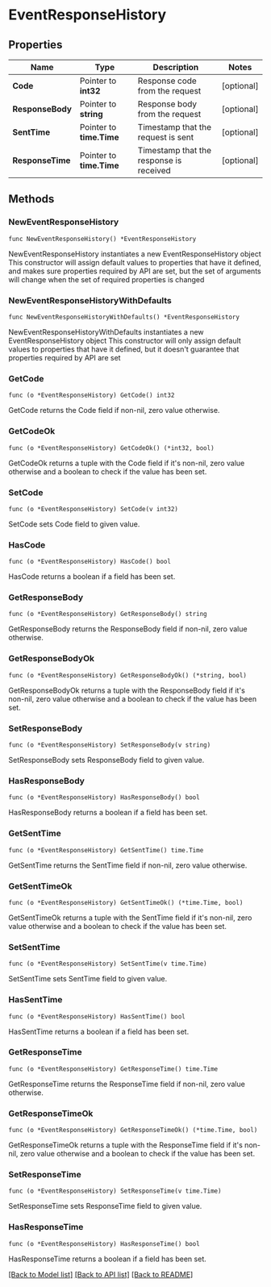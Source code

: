 # EventResponseHistory

## Properties

Name | Type | Description | Notes
------------ | ------------- | ------------- | -------------
**Code** | Pointer to **int32** | Response code from the request | [optional] 
**ResponseBody** | Pointer to **string** | Response body from the request | [optional] 
**SentTime** | Pointer to **time.Time** | Timestamp that the request is sent | [optional] 
**ResponseTime** | Pointer to **time.Time** | Timestamp that the response is received | [optional] 

## Methods

### NewEventResponseHistory

`func NewEventResponseHistory() *EventResponseHistory`

NewEventResponseHistory instantiates a new EventResponseHistory object
This constructor will assign default values to properties that have it defined,
and makes sure properties required by API are set, but the set of arguments
will change when the set of required properties is changed

### NewEventResponseHistoryWithDefaults

`func NewEventResponseHistoryWithDefaults() *EventResponseHistory`

NewEventResponseHistoryWithDefaults instantiates a new EventResponseHistory object
This constructor will only assign default values to properties that have it defined,
but it doesn't guarantee that properties required by API are set

### GetCode

`func (o *EventResponseHistory) GetCode() int32`

GetCode returns the Code field if non-nil, zero value otherwise.

### GetCodeOk

`func (o *EventResponseHistory) GetCodeOk() (*int32, bool)`

GetCodeOk returns a tuple with the Code field if it's non-nil, zero value otherwise
and a boolean to check if the value has been set.

### SetCode

`func (o *EventResponseHistory) SetCode(v int32)`

SetCode sets Code field to given value.

### HasCode

`func (o *EventResponseHistory) HasCode() bool`

HasCode returns a boolean if a field has been set.

### GetResponseBody

`func (o *EventResponseHistory) GetResponseBody() string`

GetResponseBody returns the ResponseBody field if non-nil, zero value otherwise.

### GetResponseBodyOk

`func (o *EventResponseHistory) GetResponseBodyOk() (*string, bool)`

GetResponseBodyOk returns a tuple with the ResponseBody field if it's non-nil, zero value otherwise
and a boolean to check if the value has been set.

### SetResponseBody

`func (o *EventResponseHistory) SetResponseBody(v string)`

SetResponseBody sets ResponseBody field to given value.

### HasResponseBody

`func (o *EventResponseHistory) HasResponseBody() bool`

HasResponseBody returns a boolean if a field has been set.

### GetSentTime

`func (o *EventResponseHistory) GetSentTime() time.Time`

GetSentTime returns the SentTime field if non-nil, zero value otherwise.

### GetSentTimeOk

`func (o *EventResponseHistory) GetSentTimeOk() (*time.Time, bool)`

GetSentTimeOk returns a tuple with the SentTime field if it's non-nil, zero value otherwise
and a boolean to check if the value has been set.

### SetSentTime

`func (o *EventResponseHistory) SetSentTime(v time.Time)`

SetSentTime sets SentTime field to given value.

### HasSentTime

`func (o *EventResponseHistory) HasSentTime() bool`

HasSentTime returns a boolean if a field has been set.

### GetResponseTime

`func (o *EventResponseHistory) GetResponseTime() time.Time`

GetResponseTime returns the ResponseTime field if non-nil, zero value otherwise.

### GetResponseTimeOk

`func (o *EventResponseHistory) GetResponseTimeOk() (*time.Time, bool)`

GetResponseTimeOk returns a tuple with the ResponseTime field if it's non-nil, zero value otherwise
and a boolean to check if the value has been set.

### SetResponseTime

`func (o *EventResponseHistory) SetResponseTime(v time.Time)`

SetResponseTime sets ResponseTime field to given value.

### HasResponseTime

`func (o *EventResponseHistory) HasResponseTime() bool`

HasResponseTime returns a boolean if a field has been set.


[[Back to Model list]](../README.md#documentation-for-models) [[Back to API list]](../README.md#documentation-for-api-endpoints) [[Back to README]](../README.md)



